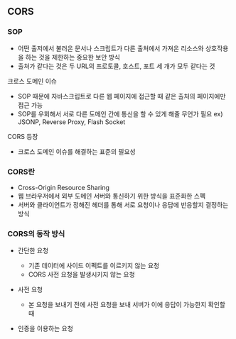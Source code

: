 ## CORS


### SOP
- 어떤 출저에서 불러온 문서나 스크립트가 다른 출처에서 가져온 리소스와 상호작용을 하는 것을 제한하는 중요한 보안 방식
- 출처가 같다는 것은 두 URL의 프로토콜, 호스트, 포트 세 개가 모두 같다는 것

크로스 도메인 이슈
- SOP 때문에 자바스크립트로 다른 웹 페이지에 접근할 때 같은 출처의 페이지에만 접근 가능
- SOP를 우회해서 서로 다른 도메인 간에 통신을 할 수 있게 해줄 무언가 필요
ex) JSONP, Reverse Proxy, Flash Socket

CORS 등장
- 크로스 도메인 이슈를 해결하는 표준의 필요성

### CORS란
- Cross-Origin Resource Sharing
- 웹 브라우저에서 외부 도메인 서버와 통신하기 위한 방식을 표준화한 스펙
- 서버와 클라이언트가 정해진 헤더를 통해 서로 요청이나 응답에 반응할지 결정하는 방식

### CORS의 동작 방식

- 간단한 요청
	- 기존 데이터에 사이드 이펙트를 이르키지 않는 요청
	- CORS 사전 요청을 발생시키지 않는 요청

- 사전 요청
	- 본 요청을 보내기 전에 사전 요청을 보내 서버가 이에 응답이 가능한지 확인할 때


- 인증을 이용하는 요청
	